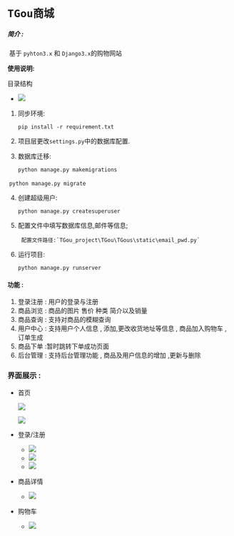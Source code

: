 # `TGou商城`

##### **简介** :

​	 	 基于 `pyhton3.x` 和 `Django3.x`的购物网站

**使用说明:**

目录结构

- ![](http://m.qpic.cn/psc?/V13p1bPR03JQ85/ZUXCJANDCZJwMw9eDcmXBTEyGkjQTxc.Bgd0oxcg9qQeEW1rWoANQfS3OU88yJOdJUekQnFke0.oZYVgsKDbxA!!/b&bo=RgF2AQAAAAADBxI!&rf=viewer_4)

1. 同步环境:

     `pip install -r requirement.txt`

2. 项目层更改`settings.py`中的数据库配置.

3. 数据库迁移:

   `python manage.py makemigrations`

​     `python manage.py migrate`

4. 创建超级用户:

   `python manage.py createsuperuser`

5. 配置文件中填写数据库信息,邮件等信息;

    	配置文件路径:`TGou_project\TGou\TGous\static\email_pwd.py`

6. 运行项目:

     `python manage.py runserver`

  



#### 功能 : 

1. 登录注册 : 用户的登录与注册
2. 商品浏览 : 商品的图片 售价 种类 简介以及销量
3. 商品查询 : 支持对商品的模糊查询
4. 用户中心 : 支持用户个人信息 , 添加,更改收货地址等信息 , 商品加入购物车 ,订单生成
5. 商品下单 :暂时跳转下单成功页面
6. 后台管理 : 支持后台管理功能 , 商品及用户信息的增加 ,更新与删除 



### 界面展示 :

- 首页

  ![](http://m.qpic.cn/psc?/V13p1bPR03JQ85/wSJ2S*tZT7v.5zxXfWcfXSsX95.9TXX3C*wJHZ.4Xn0ABLnqXsl8MHiwen8Hr14DMRGuNspKPIV6bbIMPTfmrh53I3zXNfXVGDG.fakk*NY!/b&bo=AweOAwAAAAADR.s!&rf=viewer_4)

  ![](http://m.qpic.cn/psc?/V13p1bPR03JQ85/wSJ2S*tZT7v.5zxXfWcfXQeLsooWxldc9iQge35h.8f6tvlY7e.*YcQtD68IoTOIUC9AH6jdSa29HDO9wk1MfgD7E*K6ElLbqrrIVx*xRPg!/b&bo=9AanAwAAAAADRzQ!&rf=viewer_4)

  

- 登录/注册
  
  - ![](http://m.qpic.cn/psc?/V13p1bPR03JQ85/ZUXCJANDCZJwMw9eDcmXBQNYMmxX1UDs6STKEPhasxd8kldcTZyVv1pjItkSkcIy.nwH8zez8MWD2km.MKcHTw!!/b&bo=ZgexAwAAAAADB*E!&rf=viewer_4)
  - ![](http://m.qpic.cn/psc?/V13p1bPR03JQ85/wSJ2S*tZT7v.5zxXfWcfXYptBRLfzxbX95r6.lIYca*3BkglFIl*SgkdeEYYSglOPdn6pOd.kHWlecFHZPgH6cXWObH.P.5.WoDdEgxi6S8!/b&bo=gAe3AwAAAAADJzE!&rf=viewer_4)
  - ![](http://m.qpic.cn/psc?/V13p1bPR03JQ85/wSJ2S*tZT7v.5zxXfWcfXYqFRd4eDehhX7WQfeBKsHXMVgMl5NsUoBnqGexmThTYm*zhp3Nn3xkNMjl6oyNRD7sKtr0E.M7DogIunWBqCXI!/b&bo=JgcKAwAAAAADFxo!&rf=viewer_4)
  
- 商品详情
  
  - ![](http://m.qpic.cn/psc?/V13p1bPR03JQ85/wSJ2S*tZT7v.5zxXfWcfXZCWYY0GacaTZPRn1DNJ*BFEbWGbI6pdkRdEHd9Gvn36zpYeb0wmH.cprRPTB5xbu2T3Kp6KxAtya*Wjfi6vPdE!/b&bo=gAfvAgAAAAADRwg!&rf=viewer_4)
  
- 购物车
  
  - ![](http://m.qpic.cn/psc?/V13p1bPR03JQ85/wSJ2S*tZT7v.5zxXfWcfXYYWh1zLZalL0AWMbAsClt1.A5Dk7dJhC4J9MqP45f9EQ6qV5x*bZjSwwOgEpINrrhFfbhsg.rBLzbkNsYbKHQI!/b&bo=fgfrAgAAAAADZ9I!&rf=viewer_4)

